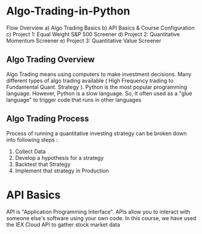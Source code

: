 # Algo-Trading-in-Python
Flow Overview
a) Algo Trading Basics
b) API Basics & Course Configuration
c) Project 1: Equal Weight S&P 500 Screener
d) Project 2: Quantitative Momentum Screener
e) Project 3: Quantitative Value Screener

## Algo Trading Overview
Algo Trading means using computers to make investment decisions. Many different types of algo trading available ( High Frequency trading to Fundamental Quant. Strategy ). Python is the most popular programming language. However, Python is a slow language. So, It often used as a "glue language" to trigger code that runs in other languages

## Algo Trading Process
Process of running a quantitative investing strategy can be broken down into following steps :
1. Collect Data
2. Develop a hypothesis for a strategy
3. Backtest that Strategy
4. Implement that strategy in Production

# API Basics
API is "Application Programming Interface". APIs allow you to interact with someone else's software using your own code. In this course, we have used the IEX Cloud API to gather stock market data

